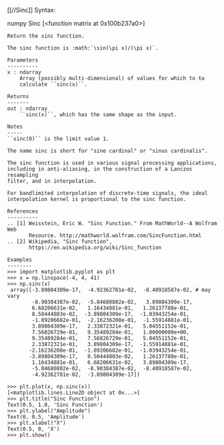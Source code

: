 [[//Sinc]]
Syntax:

  numpy Sinc [<function matrix at 0x100b237a0>]


    Return the sinc function.

    The sinc function is :math:`\sin(\pi x)/(\pi x)`.

    Parameters
    ----------
    x : ndarray
        Array (possibly multi-dimensional) of values for which to to
        calculate ``sinc(x)``.

    Returns
    -------
    out : ndarray
        ``sinc(x)``, which has the same shape as the input.

    Notes
    -----
    ``sinc(0)`` is the limit value 1.

    The name sinc is short for "sine cardinal" or "sinus cardinalis".

    The sinc function is used in various signal processing applications,
    including in anti-aliasing, in the construction of a Lanczos resampling
    filter, and in interpolation.

    For bandlimited interpolation of discrete-time signals, the ideal
    interpolation kernel is proportional to the sinc function.

    References
    ----------
    .. [1] Weisstein, Eric W. "Sinc Function." From MathWorld--A Wolfram Web
           Resource. http://mathworld.wolfram.com/SincFunction.html
    .. [2] Wikipedia, "Sinc function",
           https://en.wikipedia.org/wiki/Sinc_function

    Examples
    --------
    >>> import matplotlib.pyplot as plt
    >>> x = np.linspace(-4, 4, 41)
    >>> np.sinc(x)
     array([-3.89804309e-17,  -4.92362781e-02,  -8.40918587e-02, # may vary
            -8.90384387e-02,  -5.84680802e-02,   3.89804309e-17,
            6.68206631e-02,   1.16434881e-01,   1.26137788e-01,
            8.50444803e-02,  -3.89804309e-17,  -1.03943254e-01,
            -1.89206682e-01,  -2.16236208e-01,  -1.55914881e-01,
            3.89804309e-17,   2.33872321e-01,   5.04551152e-01,
            7.56826729e-01,   9.35489284e-01,   1.00000000e+00,
            9.35489284e-01,   7.56826729e-01,   5.04551152e-01,
            2.33872321e-01,   3.89804309e-17,  -1.55914881e-01,
           -2.16236208e-01,  -1.89206682e-01,  -1.03943254e-01,
           -3.89804309e-17,   8.50444803e-02,   1.26137788e-01,
            1.16434881e-01,   6.68206631e-02,   3.89804309e-17,
            -5.84680802e-02,  -8.90384387e-02,  -8.40918587e-02,
            -4.92362781e-02,  -3.89804309e-17])

    >>> plt.plot(x, np.sinc(x))
    [<matplotlib.lines.Line2D object at 0x...>]
    >>> plt.title("Sinc Function")
    Text(0.5, 1.0, 'Sinc Function')
    >>> plt.ylabel("Amplitude")
    Text(0, 0.5, 'Amplitude')
    >>> plt.xlabel("X")
    Text(0.5, 0, 'X')
    >>> plt.show()

    
